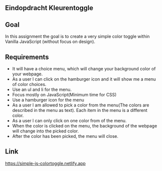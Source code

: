## Eindopdracht Kleurentoggle

## Goal
In this assignment the goal is to create a very simple color toggle within Vanilla JavaScript (without focus on design).

## Requirements
- It will have a choice menu, which will change your background color of your webpage.
- As a user I can click on the hamburger icon and it will show me a menu of color choices.
- Use an ul and li for the menu.
- Focus mostly on JavaScript(Minimum time for CSS)
- Use a hamburger icon for the menu
- As a user I am allowed to pick a color from the menu(The colors are described in the menu as text). Each item in the menu is a different color.
- As a user I can only click on one color from of the menu.
- When the color is clicked on the menu, the background of the webpage will change into the picked color.
- After the color has been picked, the menu will close.

## Link
https://simple-js-colortoggle.netlify.app


